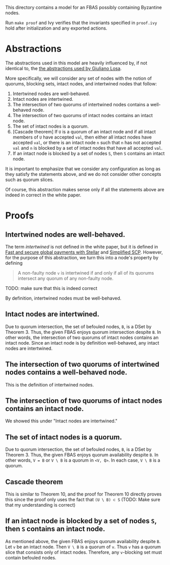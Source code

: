 This directory contains a model for an FBAS possibly containing Byzantine nodes.

Run `make proof` and Ivy verifies that the invariants specified in `proof.ivy` hold after initialization and any exported actions.

# Abstractions

The abstractions used in this model are heavily influenced by, if not identical to, the [the abstractions used by Giuliano Losa](https://github.com/stellar/scp-proofs#the-model).

More specifically, we will consider any set of nodes with the notion of quorums, blocking sets, intact nodes, and intertwined nodes that follow:

1. Intertwined nodes are well-behaved.
1. Intact nodes are intertwined.
1. The intersection of two quorums of intertwined nodes contains a well-behaved node.
1. The intersection of two quorums of intact nodes contains an intact node.
1. The set of intact nodes is a quorum.
1. [Cascade theorem] If `U` is a quorum of an intact node and if all intact members of `U` have accepted `val`, then either all intact nodes have accepted `val`, or there is an intact node `n` such that `n` has not accepted `val` and `n` is blocked by a set of intact nodes that have all accepted `val`.
1. If an intact node is blocked by a set of nodes `S`, then `S` contains an intact node.

It is important to emphasize that we consider any configuration as long as they satisfy the statements above, and we do not consider other concepts such as quorum slices.

Of course, this abstraction makes sense only if all the statements above are indeed in correct in the white paper.

# Proofs

## Intertwined nodes are well-behaved.

The term _intertwined_ is not defined in the white paper, but it is defined in [Fast and secure global payments with Stellar](http://www.scs.stanford.edu/~dm/home/papers/lokhava:stellar-core.pdf) and [Simplified SCP](https://www.scs.stanford.edu/~dm/blog/simplified-scp.html).
However, for the purpose of this abstraction, we turn this into a node's property by defining

> A non-faulty node `v` is intertwined if and only if all of its quorums intersect any quorum of any non-faulty node.

TODO: make sure that this is indeed correct

By definition, intertwined nodes must be well-behaved.

## Intact nodes are intertwined.

Due to quorum intersection, the set of befouled nodes, `B`, is a DSet by Theorem 3.
Thus, the given FBAS enjoys quorum intersection despite `B`.
In other words, the intersection of two quorums of intact nodes contains an intact node.
Since an intact node is by definition well-behaved, any intact nodes are intertwined.

## The intersection of two quorums of intertwined nodes contains a well-behaved node.

This is the definition of intertwined nodes.

## The intersection of two quorums of intact nodes contains an intact node.

We showed this under "Intact nodes are intertwined."

## The set of intact nodes is a quorum.

Due to quorum intersection, the set of befouled nodes, `B`, is a DSet by Theorem 3.
Thus, the given FBAS enjoys quorum availability despite `B`.
In other words, `V = B` or `V \ B` is a quorum in `<V, Q>`.
In each case, `V \ B` is a quorum.

## Cascade theorem

This is similar to Theorem 10, and the proof for Theorem 10 directly proves this since the proof only uses the fact that `(U \ B) ⊂ S` (TODO: Make sure that my understanding is correct)

## If an intact node is blocked by a set of nodes `S`, then `S` contains an intact node.

As mentioned above, the given FBAS enjoys quorum availability despite `B`.
Let `v` be an intact node.
Then `V \ B` is a quorum of `v`.
Thus `v` has a quorum slice that consists only of intact nodes.
Therefore, any `v`-blocking set must contain befouled nodes.

